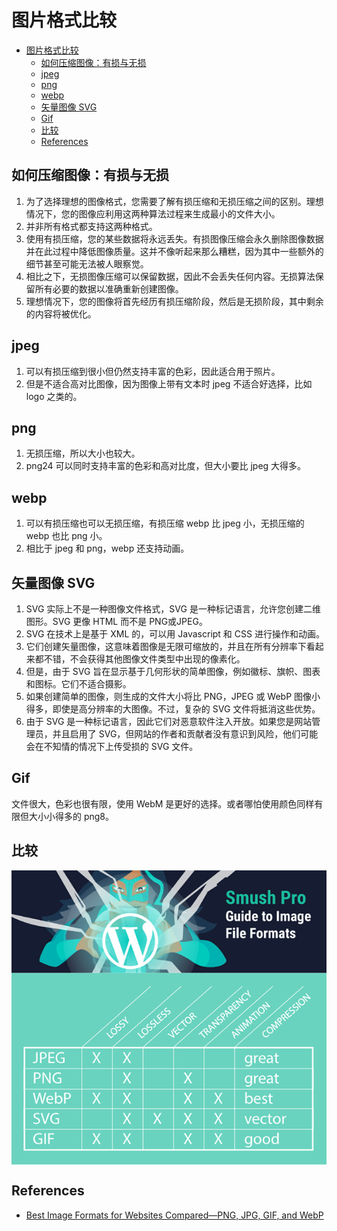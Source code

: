 # 图片格式比较


<!-- TOC -->

- [图片格式比较](#图片格式比较)
    - [如何压缩图像：有损与无损](#如何压缩图像有损与无损)
    - [jpeg](#jpeg)
    - [png](#png)
    - [webp](#webp)
    - [矢量图像 SVG](#矢量图像-svg)
    - [Gif](#gif)
    - [比较](#比较)
    - [References](#references)

<!-- /TOC -->


## 如何压缩图像：有损与无损
1. 为了选择理想的图像格式，您需要了解有损压缩和无损压缩之间的区别。理想情况下，您的图像应利用这两种算法过程来生成最小的文件大小。
2. 并非所有格式都支持这两种格式。
3. 使用有损压缩，您的某些数据将永远丢失。有损图像压缩会永久删除图像数据并在此过程中降低图像质量。这并不像听起来那么糟糕，因为其中一些额外的细节甚至可能无法被人眼察觉。
4. 相比之下，无损图像压缩可以保留数据，因此不会丢失任何内容。无损算法保留所有必要的数据以准确重新创建图像。
5. 理想情况下，您的图像将首先经历有损压缩阶段，然后是无损阶段，其中剩余的内容将被优化。


## jpeg
1. 可以有损压缩到很小但仍然支持丰富的色彩，因此适合用于照片。
2. 但是不适合高对比图像，因为图像上带有文本时 jpeg 不适合好选择，比如 logo 之类的。


## png
1. 无损压缩，所以大小也较大。
2. png24 可以同时支持丰富的色彩和高对比度，但大小要比 jpeg 大得多。


## webp
1. 可以有损压缩也可以无损压缩，有损压缩 webp 比 jpeg 小，无损压缩的 webp 也比 png 小。
2. 相比于 jpeg 和 png，webp 还支持动画。


## 矢量图像 SVG
1. SVG 实际上不是一种图像文件格式，SVG 是一种标记语言，允许您创建二维图形。SVG 更像 HTML 而不是 PNG或JPEG。
2. SVG 在技术上是基于 XML 的，可以用 Javascript 和 CSS 进行操作和动画。
3. 它们创建矢量图像，这意味着图像是无限可缩放的，并且在所有分辨率下看起来都不错，不会获得其他图像文件类型中出现的像素化。
4. 但是，由于 SVG 旨在显示基于几何形状的简单图像，例如徽标、旗帜、图表和图标。它们不适合摄影。
5. 如果创建简单的图像，则生成的文件大小将比 PNG，JPEG 或 WebP 图像小得多，即使是高分辨率的大图像。不过，复杂的 SVG 文件将抵消这些优势。
6. 由于 SVG 是一种标记语言，因此它们对恶意软件注入开放。如果您是网站管理员，并且启用了 SVG，但网站的作者和贡献者没有意识到风险，他们可能会在不知情的情况下上传受损的 SVG 文件。


## Gif
文件很大，色彩也很有限，使用 WebM 是更好的选择。或者哪怕使用颜色同样有限但大小小得多的 png8。


## 比较
<img src="./images/01.webp" width="600" style="display: block; margin: 5px 0 10px;" />


## References
* [Best Image Formats for Websites Compared―PNG, JPG, GIF, and WebP](https://wpmudev.com/blog/best-image-formats-png-vs-jpg-svg-gif-webp/)